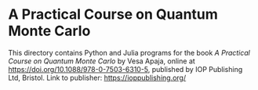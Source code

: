 # A Practical Course on Quantum Monte Carlo

This directory contains Python and Julia programs for the book
*A Practical Course on Quantum Monte Carlo* by Vesa Apaja, online at 
https://doi.org/10.1088/978-0-7503-6310-5,
published by IOP Publishing Ltd, Bristol. Link to publisher: https://ioppublishing.org/


